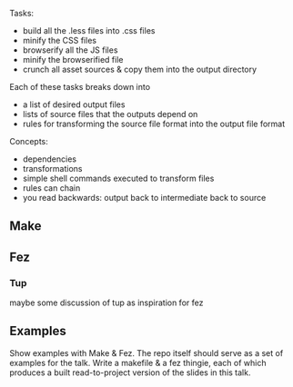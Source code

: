 


Tasks:

- build all the .less files into .css files
- minify the CSS files
- browserify all the JS files
- minify the browserified file
- crunch all asset sources & copy them into the output directory

Each of these tasks breaks down into

- a list of desired output files
- lists of source files that the outputs depend on
- rules for transforming the source file format into the output file format

Concepts:

- dependencies
- transformations
- simple shell commands executed to transform files
- rules can chain
- you read backwards: output back to intermediate back to source


## Make


## Fez

### Tup

maybe some discussion of tup as inspiration for fez


## Examples

Show examples with Make & Fez. The repo itself should serve as a set of examples for the talk. Write a makefile & a fez thingie, each of which produces a built read-to-project version of the slides in this talk.
